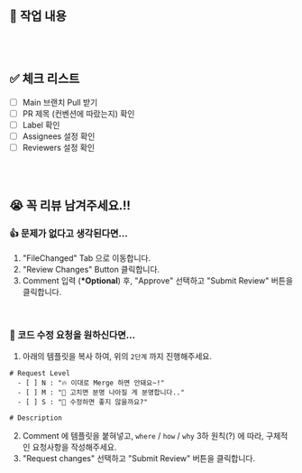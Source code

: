 ## 🎯 작업 내용

<!-- [여기서부터 주석]

👋🏼 이 주석 영역 아래, "작업 내용" 항목 을 다음과 같은 형식으로 작성해주세요. (이미지/동영상을 추가하면 엄청 좋습니다. 👍)

형식)
- [commit 이름](commit url)
  - 이 commit 에서는 이러이러한 작업을 했습니다.
  - 이러이러한 내용을 꼭 숙지해주세요.

- [commit 이름](commit url)
  - 이 commit 에서는 이러이러한 작업을 했습니다.
  - 이러이러한 내용을 꼭 숙지해주세요.

[여기까지 주석] -->

<br/>
<br/>

## ✅ 체크 리스트

<!-- [여기서부터 주석]

👋🏼 이 주석 영역 아래, checklist 꼭 확인하고 표식을 남겨주세요.

체크하는 방법)
"[" 랑 "]" 사이에 공백없이 x 표시해주기!!!

올바른 예)
[x]

잘못된 예)
[ x]
[x ]
[ x ]

[여기까지 주석] -->

-   [ ] Main 브랜치 Pull 받기
-   [ ] PR 제목 (컨벤션에 따랐는지) 확인
-   [ ] Label 확인
-   [ ] Assignees 설정 확인
-   [ ] Reviewers 설정 확인

<br/>
<br/>

## 😭 꼭 리뷰 남겨주세요.!!

### 👍 문제가 없다고 생각된다면...

1. "FileChanged" Tab 으로 이동합니다.
2. "Review Changes" Button 클릭합니다.
3. Comment 입력 (**\*Optional**) 후, "Approve" 선택하고 "Submit Review" 버튼을 클릭합니다.

<br/>

### 🙏 코드 수정 요청을 원하신다면...

1. 아래의 템플릿을 복사 하여, 위의 `2단계` 까지 진행해주세요.

```text
# Request Level
  - [ ] N : "🔥 이대로 Merge 하면 안돼요~!"
  - [ ] M : "🥹 고치면 분명 나아질 게 분명합니다.."
  - [ ] S : "🤷 수정하면 좋지 않을까요?"

# Description

```

2. Comment 에 템플릿을 붙혀넣고, `where` / `how` / `why` 3하 원칙(?) 에 따라, 구체적인 요청사항을 작성해주세요.
3. "Request changes" 선택하고 "Submit Review" 버튼을 클릭합니다.

<br/>
<br/>
